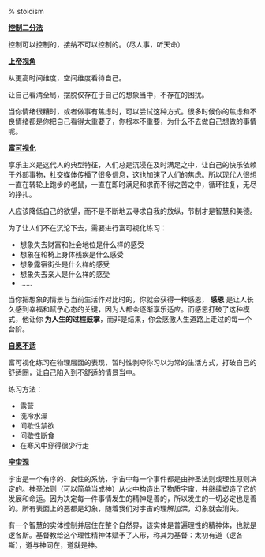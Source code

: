 % stoicism

<b><u>控制二分法</u></b>

控制可以控制的，接纳不可以控制的。（尽人事，听天命）

<b><u>上帝视角</u></b>

从更高时间维度，空间维度看待自己。

让自己看清全局，摆脱仅存在于自己的想象当中，不存在的困扰。

当你情绪很糟时，或者做事有焦虑时，可以尝试这种方式。很多时候你的焦虑和不良情绪都是你把自己看得太重要了，你根本不重要，为什么不去做自己想做的事情呢。

<b><u>富可视化</u></b>

享乐主义是这代人的典型特征，人们总是沉浸在及时满足之中，让自己的快乐依赖于外部事物，社交媒体传播了很多信息，这也加速了人们的焦虑。所以现代人很想一直在转轮上跑步的老鼠，一直在即时满足和求而不得之苦之中，循环往复，无尽的挣扎。

人应该降低自己的欲望，而不是不断地去寻求自我的放纵，节制才是智慧和美德。

为了让人们不在沉沦下去，需要进行富可视化练习：

- 想象失去财富和社会地位是什么样的感受
- 想象在轮椅上身体残疾是什么感受
- 想象露宿街头是什么样的感受
- 想象失去亲人是什么样的感受
- ......

当你把想象的情景与当前生活作对比时的，你就会获得一种感恩， __感恩__ 是让人长久感到幸福和赋予心态的关键，因为人都会逐渐享乐适应。而感恩打破了这种模式，他让你 __为人生的过程鼓掌__，而非是结果，你会感激人生道路上走过的每一个台阶。

<b><u>自愿不适</u></b>

富可视化练习在物理层面的表现，暂时性剥夺你习以为常的生活方式，打破自己的舒适圈，让自己陷入到不舒适的情景当中。

练习方法：

- 露营
- 洗冷水澡
- 间歇性禁欲
- 间歇性断食
- 在寒风中穿得很少行走

<b><u>宇宙观</u></b>

宇宙是一个有序的、良性的系统，宇宙中每一个事件都是由神圣法则或理性原则决定的。神圣法则（可以简单当成神）从火中构造出了物质宇宙，并继续塑造了它的发展和命运。因为决定每一件事情发生的精神是善的，所以发生的一切必定也是善的。所有表面上的恶都是幻象，随着我们对宇宙的理解加深，幻象就会消失。

有一个智慧的实体控制并居住在整个自然界，该实体是普遍理性的精神体，也就是逻各斯。基督教给这个理性精神体赋予了人形，称其为基督：太初有道（逻各斯），道与神同在，道就是神。
